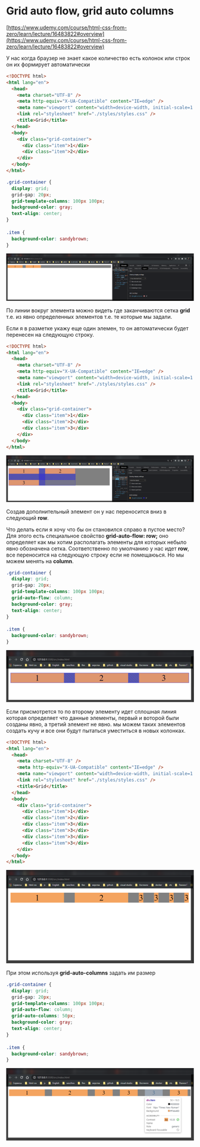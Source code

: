 # Grid auto flow, grid auto columns

[https://www.udemy.com/course/html-css-from-zero/learn/lecture/16483822#overview](https://www.udemy.com/course/html-css-from-zero/learn/lecture/16483822#overview)

У нас когда браузер не знает какое количество есть колонок или строк он их формирует автоматически

```html
<!DOCTYPE html>
<html lang="en">
  <head>
    <meta charset="UTF-8" />
    <meta http-equiv="X-UA-Compatible" content="IE=edge" />
    <meta name="viewport" content="width=device-width, initial-scale=1.0" />
    <link rel="stylesheet" href="./styles/styles.css" />
    <title>Grid</title>
  </head>
  <body>
    <div class="grid-container">
      <div class="item">1</div>
      <div class="item">2</div>
    </div>
  </body>
</html>
```

```css
.grid-container {
  display: grid;
  grid-gap: 20px;
  grid-template-columns: 100px 100px;
  background-color: gray;
  text-align: center;
}

.item {
  background-color: sandybrown;
}
```

![](img/012.png)

По линии вокруг элемента можно видеть где заканчиваются сетка **grid** т.е. из явно определенных элементов т.е. те которые мы задали.

Если я в разметке укажу еще один элемен, то он автоматически будет перенесен на следующую строку.

```html
<!DOCTYPE html>
<html lang="en">
  <head>
    <meta charset="UTF-8" />
    <meta http-equiv="X-UA-Compatible" content="IE=edge" />
    <meta name="viewport" content="width=device-width, initial-scale=1.0" />
    <link rel="stylesheet" href="./styles/styles.css" />
    <title>Grid</title>
  </head>
  <body>
    <div class="grid-container">
      <div class="item">1</div>
      <div class="item">2</div>
      <div class="item">3</div>
    </div>
  </body>
</html>
```

![](img/014.png)

Создав дополнительный элемент он у нас переносится вниз в следующий **row**.

Что делать если я хочу что бы он становился справо в пустое место? Для этого есть специальное свойство **grid-auto-flow: row;** оно определяет как мы хотим располагать элементы для которых небыло явно обозначена сетка. Соответственно по умолчанию у нас идет **row**, все переносится на следующую строку если не помещаюься. Но мы можем менять на **column**.

```css
.grid-container {
  display: grid;
  grid-gap: 20px;
  grid-template-columns: 100px 100px;
  grid-auto-flow: column;
  background-color: gray;
  text-align: center;
}

.item {
  background-color: sandybrown;
}
```

![](img/015.png)

Если присмотрется то по второму элементу идет сплошная линия которая определяет что данные элементы, первый и воторой были созданы явно, а третий элемент не явно. мы можем таких элементов создать кучу и все они будут пытаться уместиться в новых колонках.

```html
<!DOCTYPE html>
<html lang="en">
  <head>
    <meta charset="UTF-8" />
    <meta http-equiv="X-UA-Compatible" content="IE=edge" />
    <meta name="viewport" content="width=device-width, initial-scale=1.0" />
    <link rel="stylesheet" href="./styles/styles.css" />
    <title>Grid</title>
  </head>
  <body>
    <div class="grid-container">
      <div class="item">1</div>
      <div class="item">2</div>
      <div class="item">3</div>
      <div class="item">3</div>
      <div class="item">3</div>
      <div class="item">3</div>
    </div>
  </body>
</html>
```

![](img/016.png)

При этом используя **grid-auto-columns** задать им размер

```css
.grid-container {
  display: grid;
  grid-gap: 20px;
  grid-template-columns: 100px 100px;
  grid-auto-flow: column;
  grid-auto-columns: 50px;
  background-color: gray;
  text-align: center;
}

.item {
  background-color: sandybrown;
}
```

![](img/017.png)
